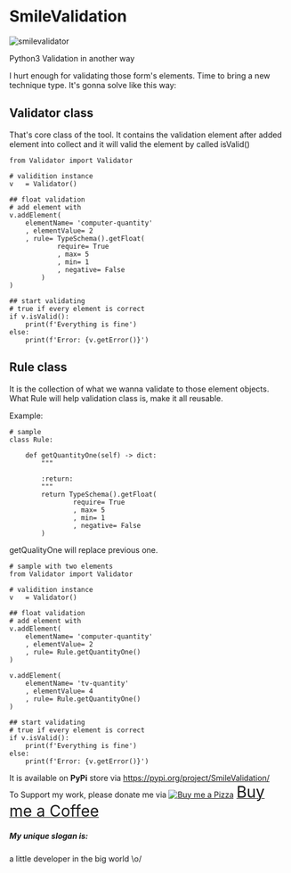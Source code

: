 # SmileValidation
![smilevalidator](https://user-images.githubusercontent.com/227092/83977155-7da56a00-a928-11ea-9f9b-66df0791a9c6.png)

Python3 Validation in another way

I hurt enough for validating those form's elements. Time to bring a new technique type.
It's gonna solve like this way:

## Validator class
That's core class of the tool.
It contains the validation element after added element into collect and it will valid the element by called isValid()

```
from Validator import Validator

# validition instance
v	= Validator()

## float validation
# add element with  
v.addElement(
    elementName= 'computer-quantity'
    , elementValue= 2
    , rule= TypeSchema().getFloat(
			require= True
			, max= 5
			, min= 1
			, negative= False
		)
)

## start validating
# true if every element is correct
if v.isValid():
    print(f'Everything is fine')
else:
    print(f'Error: {v.getError()}')

```
## Rule class
It is the collection of what we wanna validate to those element objects. What Rule will help validation class is, make it all reusable.

Example:
```
# sample
class Rule:

    def getQuantityOne(self) -> dict:
        """
    
        :return:
        """
        return TypeSchema().getFloat(
                require= True
                , max= 5
                , min= 1
                , negative= False
        )
``` 
getQualityOne will replace previous one.

```
# sample with two elements
from Validator import Validator

# validition instance
v	= Validator()

## float validation
# add element with  
v.addElement(
    elementName= 'computer-quantity'
    , elementValue= 2
    , rule= Rule.getQuantityOne()
)

v.addElement(
    elementName= 'tv-quantity'
    , elementValue= 4
    , rule= Rule.getQuantityOne()
)

## start validating
# true if every element is correct
if v.isValid():
    print(f'Everything is fine')
else:
    print(f'Error: {v.getError()}')
```

It is available on **PyPi** store via https://pypi.org/project/SmileValidation/ \
To Support my work, please donate me via <a class="bmc-button" target="_blank" href="https://www.buymeacoffee.com/sitthykun"><img src="https://cdn.buymeacoffee.com/buttons/bmc-new-btn-logo.svg" alt="Buy me a Pizza"><span style="margin-left:5px;font-size:28px !important;">Buy me a Coffee</span></a>

##### My unique slogan is:
a little developer in the big world \o/
